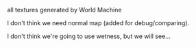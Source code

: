 all textures generated by World Machine

I don't think we need normal map (added for debug/comparing).

I don't think we're going to use wetness, but we will see...
